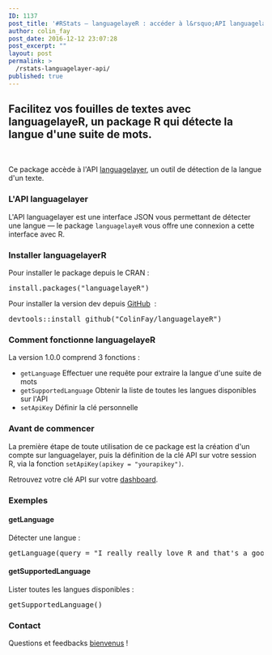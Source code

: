 ```yaml
---
ID: 1137
post_title: '#RStats — languagelayeR : accéder à l&rsquo;API languagelayer avec R'
author: colin_fay
post_date: 2016-12-12 23:07:28
post_excerpt: ""
layout: post
permalink: >
  /rstats-languagelayer-api/
published: true
---
```

<h2>Facilitez vos fouilles de textes avec languagelayeR, un package R qui détecte la langue d'une suite de mots.<!--more--></h2>
&nbsp;

Ce package accède à l'API <a href="https://languagelayer.com/" target="_blank">languagelayer</a>, un outil de détection de la langue d'un texte.
<h3>L'API languagelayer</h3>
L'API languagelayer est une interface JSON vous permettant de détecter une langue — le package <code>languagelayeR</code> vous offre une connexion a cette interface avec R.
<h3>Installer languagelayerR</h3>
Pour installer le package depuis le CRAN :
<pre class="{r}">install.packages("languagelayeR")</pre>
Pour installer la version dev depuis <a href="https://github.com/ColinFay" target="_blank">GitHub</a>  :
<pre class="{r}">devtools::install_github("ColinFay/languagelayeR")</pre>
<h3>Comment fonctionne languagelayeR</h3>
La version 1.0.0 comprend 3 fonctions :
<ul>
 	<li><code>getLanguage</code> Effectuer une requête pour extraire la langue d'une suite de mots</li>
 	<li><code>getSupportedLanguage</code> Obtenir la liste de toutes les langues disponibles sur l'API</li>
 	<li><code>setApiKey</code> Définir la clé personnelle</li>
</ul>
<h3>Avant de commencer</h3>
La première étape de toute utilisation de ce package est la création d'un compte sur languagelayer, puis la définition de la clé API sur votre session R, via la fonction <code>setApiKey(apikey = "yourapikey")</code>.

Retrouvez votre clé API sur votre <a href="https://languagelayer.com/dashboard">dashboard</a>.
<h3>Exemples</h3>
<h4>getLanguage</h4>
Détecter une langue :
<pre class="{r}">getLanguage(query = "I really really love R and that's a good thing, right?")</pre>
<h4>getSupportedLanguage</h4>
Lister toutes les langues disponibles :
<pre class="{r}">getSupportedLanguage()</pre>
<h3>Contact</h3>
Questions et feedbacks <a href="mailto:contact@colinfay.me" target="_blank">bienvenus</a> !